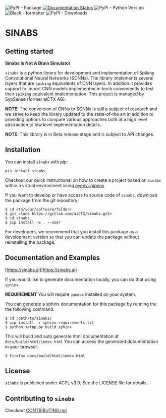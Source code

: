 ![PyPI - Package](https://img.shields.io/pypi/v/sinabs.svg) 
[![Documentation Status](https://img.shields.io/badge/docs-ok-green)](https://aictx.gitlab.io/sinabs) 
![PyPI - Python Version](https://img.shields.io/pypi/pyversions/sinabs?logo=python) 
![Black - formatter](https://img.shields.io/badge/code%20style-black-black) 
![PyPI - Downloads](https://img.shields.io/pypi/dd/sinabs)


SINABS
======

Getting started
---------------

**Sinabs Is Not A Brain Simulator**

`sinabs` is a python library for development and implementation of Spiking Convolutional Neural Networks (SCNNs).
The library implements several layers that are `spiking` equivalents of CNN layers.
In addition it provides support to import CNN models implemented in torch conveniently to test their `spiking` equivalent implementation.
This project is managed by SynSense (former aiCTX AG).

**NOTE**: The conversion of CNNs to SCNNs is still a subject of research and we strive to keep the library updated to the state-of-the art in addition to providing options to compare various approaches both at a high level abstraction to low level implementation details.

**NOTE**: This library is in Beta release stage and is subject to API changes.

Installation
------------

You can install `sinabs` with pip:

```
pip install sinabs
```
Checkout our quick instructional on how to create a project based on `sinabs` within a virtual environment using [pyenv+pipenv](https://sinabs.ai/howto/python_pyenv_pipenv.html)

If you want to develop or have access to source code of `sinabs`, download the package from the git repository:

```
$ cd <to/your/software/folder>
$ git clone https://gitlab.com/aiCTX/sinabs.git>
$ cd sinabs
$ pip install -e . --user
```

For developers, we recommend that you install this package as a development version so that you can update the package without reinstalling the package.


Documentation and Examples
--------------------------

[https://sinabs.ai](https://sinabs.ai)


If you would like to generate documentation locally, you can do that using `sphinx`.

**REQUIREMENT** You will require `pandoc` installed on your system.

You can generate a sphinx documentation for this package by running the the following command.

```
$ cd /path/to/sinabs/
$ pip install -r sphinx-requirements.txt
$ python setup.py build_sphinx
```

This will build and auto generate html documentation at `docs/build/html/index.html`
You can access the generated documentation in your browser.
```
$ firefox docs/build/html/index.html
```

License
-------

`sinabs` is published under AGPL v3.0. See the LICENSE file for details.


Contributing to `sinabs`
------------------------

Checkout [CONTRIBUTING.md](https://sinabs.ai/contributing.html)

